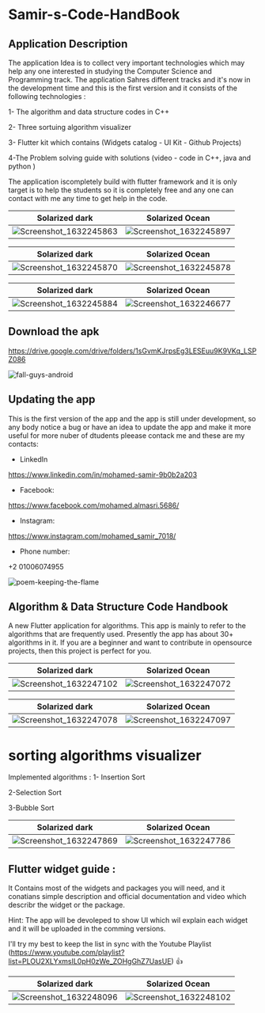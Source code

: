 # Samir-s-Code-HandBook

## Application Description

The application Idea is to collect very important technologies which may help any one interested in studying the Computer Science and Programming track. The application Sahres different tracks and it's now in the development time and this is the first version and it consists of the following technologies :

1- The algorithm and data structure codes in C++

2- Three sortuing algorithm visualizer 

3- Flutter kit which contains (Widgets catalog - UI Kit - Github Projects)

4-The Problem solving guide with solutions (video - code in C++, java and python )

The application iscompletely build with flutter framework and it is only target is to help the students so it is completely free and any one can contact with me any time to get help in the code.

Solarized dark             |  Solarized Ocean
:-------------------------:|:-------------------------:
![Screenshot_1632245863](https://user-images.githubusercontent.com/80456446/134220806-a260c80a-f44a-42ed-afbd-d8bd16a4751d.png) | ![Screenshot_1632245897](https://user-images.githubusercontent.com/80456446/134220800-4da3fd99-1c6a-421d-be0e-e4c415f2bb13.png)

Solarized dark             |  Solarized Ocean
:-------------------------:|:-------------------------:
![Screenshot_1632245870](https://user-images.githubusercontent.com/80456446/134220813-a596d7e9-a919-44ca-8352-a557f0e6272a.png) | ![Screenshot_1632245878](https://user-images.githubusercontent.com/80456446/134220819-668b41f8-bf58-450a-82af-71cbe21288bb.png)


Solarized dark             |  Solarized Ocean
:-------------------------:|:-------------------------:
![Screenshot_1632245884](https://user-images.githubusercontent.com/80456446/134220824-9a432262-fe74-4e50-8fc7-af10fc86b883.png) |![Screenshot_1632246677](https://user-images.githubusercontent.com/80456446/134222184-a8c2e008-fb90-4ee6-8df2-e201e5d3d1cb.png)




## Download the apk
https://drive.google.com/drive/folders/1sGvmKJrpsEg3LESEuu9K9VKq_LSPZ086

![fall-guys-android](https://user-images.githubusercontent.com/80456446/134222638-f4c90baf-23bc-45e3-8b8f-4028f7ec1a1f.png)


## Updating the app
This is the first version of the app and the app is still under development, so any body notice a bug or have an idea to update the app and make it more useful for more nuber of dtudents pleease contack me and these are my contacts:


- LinkedIn

https://www.linkedin.com/in/mohamed-samir-9b0b2a203

- Facebook:

https://www.facebook.com/mohamed.almasri.5686/


- Instagram:

https://www.instagram.com/mohamed_samir_7018/


- Phone number:

+2 01006074955

![poem-keeping-the-flame](https://user-images.githubusercontent.com/80456446/134222651-3edfbcf9-2e49-4fa2-8412-8a1a3ac4635b.png)



## Algorithm & Data Structure Code Handbook

A new Flutter application for algorithms. This app is mainly to refer to the algorithms that are frequently used. Presently the app has about 30+ algorithms in it.
If you are a beginner and want to contribute in opensource projects, then this project is perfect for you.



Solarized dark             |  Solarized Ocean
:-------------------------:|:-------------------------:
![Screenshot_1632247102](https://user-images.githubusercontent.com/80456446/134223107-447c894f-1d49-4118-a2a2-d836df2f888f.png) |![Screenshot_1632247072](https://user-images.githubusercontent.com/80456446/134223115-6b1c058c-78f1-4951-b848-eb0b73777336.png)



Solarized dark             |  Solarized Ocean
:-------------------------:|:-------------------------:
![Screenshot_1632247078](https://user-images.githubusercontent.com/80456446/134223119-ef4a05af-a516-4f07-9903-c5833a9dc912.png) |![Screenshot_1632247097](https://user-images.githubusercontent.com/80456446/134223125-00550069-766c-4d27-b504-a142eea37724.png)



# sorting algorithms visualizer 
Implemented algorithms :
1- Insertion Sort

2-Selection Sort

3-Bubble Sort

Solarized dark             |  Solarized Ocean
:-------------------------:|:-------------------------:
 ![Screenshot_1632247869](https://user-images.githubusercontent.com/80456446/134224772-290521a8-29e7-4c49-9bad-550119476045.png) | ![Screenshot_1632247786](https://user-images.githubusercontent.com/80456446/134224644-dacdad69-b874-4750-b1f7-f9ea2988463a.png)


## Flutter widget guide :
It Contains most of the widgets and packages you will need, and it conatians simple description and official documentation and video which describr the widget or the package.

Hint: The app will be devoleped to show UI which wil explain each widget and it will be uploaded in the comming versions.

I'll try my best to keep the list in sync with the Youtube Playlist (https://www.youtube.com/playlist?list=PLOU2XLYxmsIL0pH0zWe_ZOHgGhZ7UasUE) 👍

Solarized dark             |  Solarized Ocean
:-------------------------:|:-------------------------:
![Screenshot_1632248096](https://user-images.githubusercontent.com/80456446/134226078-eae8ac4a-d94d-49dc-a2b9-735b13252685.png) | ![Screenshot_1632248102](https://user-images.githubusercontent.com/80456446/134226103-2aa95e81-00ae-4d06-b74a-f5ad2240eaca.png)






